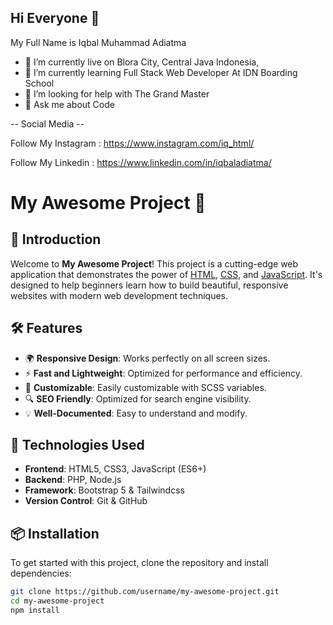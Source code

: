 ## Hi Everyone 👋

My Full Name is Iqbal Muhammad Adiatma

- 🔭 I’m currently live on Blora City, Central Java Indonesia,
- 🌱 I’m currently learning Full Stack Web Developer At IDN Boarding School
- 🤔 I’m looking for help with The Grand Master
- 💬 Ask me about Code



-- Social Media --



  Follow My Instagram : https://www.instagram.com/iq_html/

  
  Follow My Linkedin : https://www.linkedin.com/in/iqbaladiatma/


# My Awesome Project 🚀


## 🌟 Introduction

Welcome to **My Awesome Project**! This project is a cutting-edge web application that demonstrates the power of [HTML](https://developer.mozilla.org/en-US/docs/Web/HTML), [CSS](https://developer.mozilla.org/en-US/docs/Web/CSS), and [JavaScript](https://developer.mozilla.org/en-US/docs/Web/JavaScript). It's designed to help beginners learn how to build beautiful, responsive websites with modern web development techniques.

## 🛠️ Features

- 🌍 **Responsive Design**: Works perfectly on all screen sizes.
- ⚡ **Fast and Lightweight**: Optimized for performance and efficiency.
- 🎨 **Customizable**: Easily customizable with SCSS variables.
- 🔍 **SEO Friendly**: Optimized for search engine visibility.
- 💡 **Well-Documented**: Easy to understand and modify.

## 🚀 Technologies Used

- **Frontend**: HTML5, CSS3, JavaScript (ES6+)
- **Backend**: PHP, Node.js
- **Framework**: Bootstrap 5 & Tailwindcss
- **Version Control**: Git & GitHub

## 📦 Installation

To get started with this project, clone the repository and install dependencies:

```bash
git clone https://github.com/username/my-awesome-project.git
cd my-awesome-project
npm install

